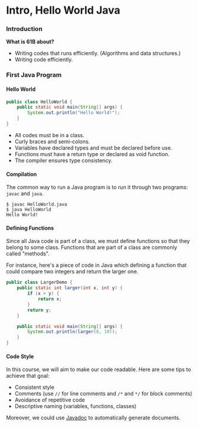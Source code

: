 # Intro, Hello World Java

### Introduction

**What is 61B about?**

* Writing codes that runs efficiently. \(Algorithms and data structures.\)
* Writing code efficiently.

### First Java Program

#### Hello World

```java
public class HelloWorld {
    public static void main(String[] args) {
        System.out.println("Hello World!");
    }
}
```

* All codes must be in a class.
* Curly braces and semi-colons.
* Variables have declared types and must be declared before use.
* Functions must have a return type or declared as void function.
* The compiler ensures type consistency.

#### Compilation

The common way to run a Java program is to run it through two programs: `javac` and `java`.

```text
$ javac HelloWorld.java
$ java HelloWorld
Hello World!
```

#### Defining Functions

Since all Java code is part of a class, we must define functions so that they belong to some class. Functions that are part of a class are commonly called "methods".

For instance, here's a piece of code in Java which defining a function that could compare two integers and return the larger one.

```java
public class LargerDemo {
    public static int larger(int x, int y) {
        if (x > y) {
            return x;
        }
        return y;
    }

    public static void main(String[] args) {
        System.out.println(larger(8, 10));
    }
}
```

#### Code Style

In this course, we will aim to make our code readable. Here are some tips to achieve that goal:

* Consistent style
* Comments \(use `//` for line comments and  `/*` and `*/` for block comments\)
* Avoidance of repetitive code
* Descriptive naming \(variables, functions, classes\)

Moreover, we could use [Javadoc](https://en.wikipedia.org/wiki/Javadoc) to automatically generate documents.
